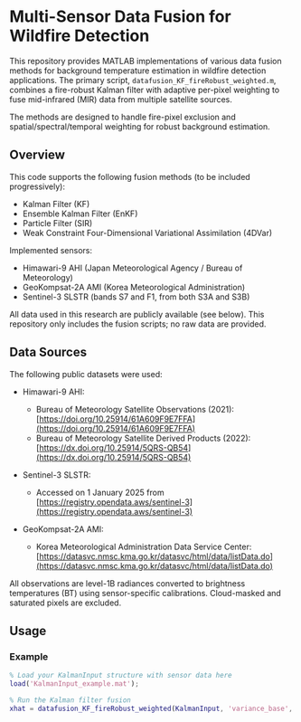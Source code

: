 # Multi-Sensor Data Fusion for Wildfire Detection

This repository provides MATLAB implementations of various data fusion methods for background temperature estimation in wildfire detection applications. The primary script, `datafusion_KF_fireRobust_weighted.m`, combines a fire-robust Kalman filter with adaptive per-pixel weighting to fuse mid-infrared (MIR) data from multiple satellite sources.

The methods are designed to handle fire-pixel exclusion and spatial/spectral/temporal weighting for robust background estimation.

## Overview

This code supports the following fusion methods (to be included progressively):

- Kalman Filter (KF)
- Ensemble Kalman Filter (EnKF)
- Particle Filter (SIR)
- Weak Constraint Four-Dimensional Variational Assimilation (4DVar)

Implemented sensors:

- Himawari-9 AHI (Japan Meteorological Agency / Bureau of Meteorology)
- GeoKompsat-2A AMI (Korea Meteorological Administration)
- Sentinel-3 SLSTR (bands S7 and F1, from both S3A and S3B)

All data used in this research are publicly available (see below). This repository only includes the fusion scripts; no raw data are provided.

## Data Sources

The following public datasets were used:

- Himawari-9 AHI:
  - Bureau of Meteorology Satellite Observations (2021): [https://doi.org/10.25914/61A609F9E7FFA](https://doi.org/10.25914/61A609F9E7FFA)
  - Bureau of Meteorology Satellite Derived Products (2022): [https://dx.doi.org/10.25914/5QRS-QB54](https://dx.doi.org/10.25914/5QRS-QB54)

- Sentinel-3 SLSTR:
  - Accessed on 1 January 2025 from [https://registry.opendata.aws/sentinel-3](https://registry.opendata.aws/sentinel-3)

- GeoKompsat-2A AMI:
  - Korea Meteorological Administration Data Service Center: [https://datasvc.nmsc.kma.go.kr/datasvc/html/data/listData.do](https://datasvc.nmsc.kma.go.kr/datasvc/html/data/listData.do)

All observations are level-1B radiances converted to brightness temperatures (BT) using sensor-specific calibrations. Cloud-masked and saturated pixels are excluded.

## Usage

### Example

```matlab
% Load your KalmanInput structure with sensor data here
load('KalmanInput_example.mat');

% Run the Kalman filter fusion
xhat = datafusion_KF_fireRobust_weighted(KalmanInput, 'variance_base', 5.8, 'deltaT_day', 85);
```

